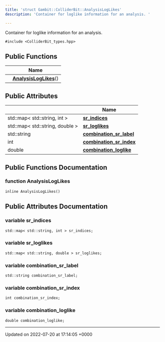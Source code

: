 ```yaml
---
title: 'struct Gambit::ColliderBit::AnalysisLogLikes'
description: 'Container for loglike information for an analysis. '

---
```









Container for loglike information for an analysis. 


`#include <ColliderBit_types.hpp>`

## Public Functions

|                | Name           |
| -------------- | -------------- |
| | **[AnalysisLogLikes](/documentation/code/classes/structgambit_1_1colliderbit_1_1analysisloglikes/#function-analysisloglikes)**() |

## Public Attributes

|                | Name           |
| -------------- | -------------- |
| std::map< std::string, int > | **[sr_indices](/documentation/code/classes/structgambit_1_1colliderbit_1_1analysisloglikes/#variable-sr-indices)**  |
| std::map< std::string, double > | **[sr_loglikes](/documentation/code/classes/structgambit_1_1colliderbit_1_1analysisloglikes/#variable-sr-loglikes)**  |
| std::string | **[combination_sr_label](/documentation/code/classes/structgambit_1_1colliderbit_1_1analysisloglikes/#variable-combination-sr-label)**  |
| int | **[combination_sr_index](/documentation/code/classes/structgambit_1_1colliderbit_1_1analysisloglikes/#variable-combination-sr-index)**  |
| double | **[combination_loglike](/documentation/code/classes/structgambit_1_1colliderbit_1_1analysisloglikes/#variable-combination-loglike)**  |

## Public Functions Documentation

### function AnalysisLogLikes

```
inline AnalysisLogLikes()
```


## Public Attributes Documentation

### variable sr_indices

```
std::map< std::string, int > sr_indices;
```


### variable sr_loglikes

```
std::map< std::string, double > sr_loglikes;
```


### variable combination_sr_label

```
std::string combination_sr_label;
```


### variable combination_sr_index

```
int combination_sr_index;
```


### variable combination_loglike

```
double combination_loglike;
```


-------------------------------

Updated on 2022-07-20 at 17:14:05 +0000